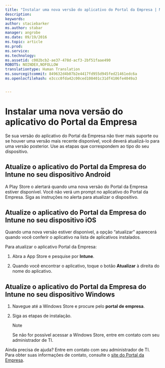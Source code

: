 ```yaml
---
title: "Instalar uma nova versão do aplicativo do Portal da Empresa | Microsoft Intune"
description: 
keywords: 
author: staciebarker
ms.author: stabar
manager: angrobe
ms.date: 09/19/2016
ms.topic: article
ms.prod: 
ms.service: 
ms.technology: 
ms.assetid: c002bcb2-ae37-478d-acf3-2bf51faae490
ROBOTS: NOINDEX,NOFOLLOW
translationtype: Human Translation
ms.sourcegitcommit: 849632d4b07b2e4417fd955d945fed21461edc6a
ms.openlocfilehash: e3ccc0fda42c00ced108401c31df4106fe4049a3


---
```


# Instalar uma nova versão do aplicativo do Portal da Empresa

Se sua versão do aplicativo do Portal da Empresa não tiver mais suporte ou se houver uma versão mais recente disponível, você deverá atualizá-lo para uma versão posterior. Use as etapas que correspondem ao tipo do seu dispositivo.

## Atualize o aplicativo do Portal da Empresa do Intune no seu dispositivo Android

A Play Store o alertará quando uma nova versão do Portal da Empresa estiver disponível. Você não verá um prompt no aplicativo do Portal da Empresa. Siga as instruções no alerta para atualizar o dispositivo.

## Atualize o aplicativo do Portal da Empresa do Intune no seu dispositivo iOS

Quando uma nova versão estiver disponível, a opção “atualizar” aparecerá quando você conferir o aplicativo na lista de aplicativos instalados.  

Para atualizar o aplicativo Portal da Empresa:

1. Abra a App Store e pesquise por **Intune**.

2. Quando você encontrar o aplicativo, toque o botão **Atualizar** à direita do nome do aplicativo.

## Atualize o aplicativo do Portal da Empresa do Intune no seu dispositivo Windows

1.  Navegue até a Windows Store e procure pelo **portal de empresa**.

2.  Siga as etapas de instalação.

    > [!NOTE]
    > Se não for possível acessar a Windows Store, entre em contato com seu administrador de TI.


Ainda precisa de ajuda? Entre em contato com seu administrador de TI. Para obter suas informações de contato, consulte o [site do Portal da Empresa](http://portal.manage.microsoft.com).



<!--HONumber=Oct16_HO2-->


